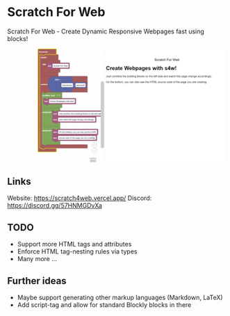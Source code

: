 # Scratch For Web
Scratch For Web - Create Dynamic Responsive Webpages fast using blocks!

<img src="meta.png" width="500" alt="Screenshot" />


## Links

Website: https://scratch4web.vercel.app/
Discord: https://discord.gg/57HNMGDvXa

## TODO
 * Support more HTML tags and attributes
 * Enforce HTML tag-nesting rules via types
 * Many more …

## Further ideas
 * Maybe support generating other markup languages (Markdown, LaTeX)
 * Add script-tag and allow for standard Blockly blocks in there

